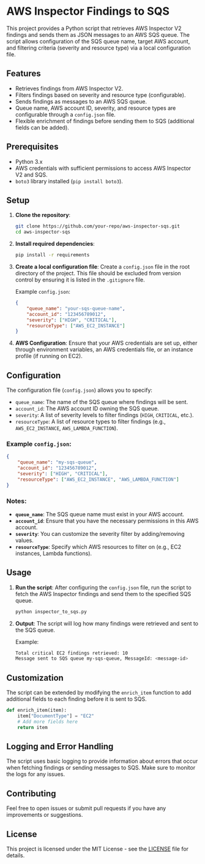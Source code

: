 # AWS Inspector Findings to SQS

This project provides a Python script that retrieves AWS Inspector V2 findings and sends them as JSON messages to an AWS SQS queue. The script allows configuration of the SQS queue name, target AWS account, and filtering criteria (severity and resource type) via a local configuration file.

## Features

- Retrieves findings from AWS Inspector V2.
- Filters findings based on severity and resource type (configurable).
- Sends findings as messages to an AWS SQS queue.
- Queue name, AWS account ID, severity, and resource types are configurable through a `config.json` file.
- Flexible enrichment of findings before sending them to SQS (additional fields can be added).

## Prerequisites

- Python 3.x
- AWS credentials with sufficient permissions to access AWS Inspector V2 and SQS.
- `boto3` library installed (`pip install boto3`).

## Setup

1. **Clone the repository**:
   ```bash
   git clone https://github.com/your-repo/aws-inspector-sqs.git
   cd aws-inspector-sqs
   ```

2. **Install required dependencies**:
   ```bash
   pip install -r requirements
   ```

3. **Create a local configuration file**:
   Create a `config.json` file in the root directory of the project. This file should be excluded from version control by ensuring it is listed in the `.gitignore` file.

   Example `config.json`:
   ```json
   {
       "queue_name": "your-sqs-queue-name",
       "account_id": "123456789012",
       "severity": ["HIGH", "CRITICAL"],
       "resourceType": ["AWS_EC2_INSTANCE"]
   }
   ```

4. **AWS Configuration**:
   Ensure that your AWS credentials are set up, either through environment variables, an AWS credentials file, or an instance profile (if running on EC2).

## Configuration

The configuration file (`config.json`) allows you to specify:
- `queue_name`: The name of the SQS queue where findings will be sent.
- `account_id`: The AWS account ID owning the SQS queue.
- `severity`: A list of severity levels to filter findings (`HIGH`, `CRITICAL`, etc.).
- `resourceType`: A list of resource types to filter findings (e.g., `AWS_EC2_INSTANCE`, `AWS_LAMBDA_FUNCTION`).

### Example `config.json`:

```json
{
    "queue_name": "my-sqs-queue",
    "account_id": "123456789012",
    "severity": ["HIGH", "CRITICAL"],
    "resourceType": ["AWS_EC2_INSTANCE", "AWS_LAMBDA_FUNCTION"]
}
```

### Notes:
- **`queue_name`**: The SQS queue name must exist in your AWS account.
- **`account_id`**: Ensure that you have the necessary permissions in this AWS account.
- **`severity`**: You can customize the severity filter by adding/removing values.
- **`resourceType`**: Specify which AWS resources to filter on (e.g., EC2 instances, Lambda functions).

## Usage

1. **Run the script**:
   After configuring the `config.json` file, run the script to fetch the AWS Inspector findings and send them to the specified SQS queue.

   ```bash
   python inspector_to_sqs.py
   ```

2. **Output**:
   The script will log how many findings were retrieved and sent to the SQS queue. 

   Example:
   ```bash
   Total critical EC2 findings retrieved: 10
   Message sent to SQS queue my-sqs-queue, MessageId: <message-id>
   ```

## Customization

The script can be extended by modifying the `enrich_item` function to add additional fields to each finding before it is sent to SQS.

```python
def enrich_item(item):
    item["DocumentType"] = "EC2"
    # Add more fields here
    return item
```

## Logging and Error Handling

The script uses basic logging to provide information about errors that occur when fetching findings or sending messages to SQS. Make sure to monitor the logs for any issues.

## Contributing

Feel free to open issues or submit pull requests if you have any improvements or suggestions.

## License

This project is licensed under the MIT License - see the [LICENSE](LICENSE) file for details.
